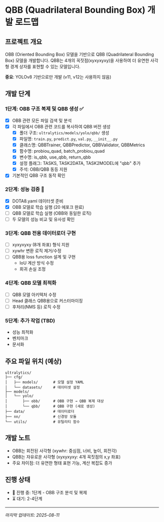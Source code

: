 # QBB (Quadrilateral Bounding Box) 개발 로드맵

## 프로젝트 개요
OBB (Oriented Bounding Box) 모델을 기반으로 QBB (Quadrilateral Bounding Box) 모델을 개발합니다.
QBB는 4개의 꼭짓점(xyxyxyxy)을 사용하여 더 유연한 사각형 경계 상자를 표현할 수 있는 모델입니다.

**중요**: YOLOv8 기반으로만 개발 (v11, v12는 사용하지 않음)

## 개발 단계

### 1단계: OBB 구조 복제 및 QBB 생성 ✅
- [x] OBB 관련 모든 파일 검색 및 분석
- [x] 각 파일에서 OBB 관련 코드를 복사하여 QBB 버전 생성
  - [x] 폴더 구조: `ultralytics/models/yolo/qbb/` 생성
  - [x] 파일명: `train.py`, `predict.py`, `val.py`, `__init__.py`
  - [x] 클래스명: QBBTrainer, QBBPredictor, QBBValidator, QBBMetrics
  - [x] 함수명: probiou_quad, batch_probiou_quad
  - [x] 변수명: is_qbb, use_qbb, return_qbb
  - [x] 설정 플래그: TASKS, TASK2DATA, TASK2MODEL에 "qbb" 추가
  - [x] 주석: OBB/QBB 동등 지원
- [x] 기본적인 QBB 구조 동작 확인

### 2단계: 성능 검증 🔄
- [x] DOTA8.yaml 데이터셋 준비
- [x] OBB 모델로 학습 실행 (20 에포크 완료)
- [ ] QBB 모델로 학습 실행 (OBB와 동일한 로직)
- [ ] 두 모델의 성능 비교 및 유사성 확인

### 3단계: QBB 전용 데이터로더 구현
- [ ] xyxyxyxy (8개 좌표) 형식 지원
- [ ] xywhr 변환 로직 제거/수정
- [ ] QBB용 loss function 설계 및 구현
  - IoU 계산 방식 수정
  - 회귀 손실 조정

### 4단계: QBB 모델 최적화
- [ ] QBB 모델 아키텍처 수정
- [ ] Head 클래스 QBB용으로 커스터마이징
- [ ] 후처리(NMS 등) 로직 수정

### 5단계: 추가 작업 (TBD)
- 성능 최적화
- 벤치마크
- 문서화

## 주요 파일 위치 (예상)
```
ultralytics/
├── cfg/
│   ├── models/       # 모델 설정 YAML
│   └── datasets/     # 데이터셋 설정
├── models/
│   └── yolo/
│       ├── obb/      # OBB 구현 → QBB 복제 대상
│       └── qbb/      # QBB 구현 (새로 생성)
├── data/             # 데이터로더
├── nn/               # 신경망 모듈
└── utils/            # 유틸리티 함수
```

## 개발 노트
- OBB는 회전된 사각형 (xywhr: 중심점, 너비, 높이, 회전각)
- QBB는 자유로운 사각형 (xyxyxyxy: 4개 꼭짓점의 x,y 좌표)
- 주요 차이점: 더 유연한 형태 표현 가능, 계산 복잡도 증가

## 진행 상태
- 🔄 진행 중: 1단계 - OBB 구조 분석 및 복제
- ⏳ 대기: 2-4단계

---
*마지막 업데이트: 2025-08-11*